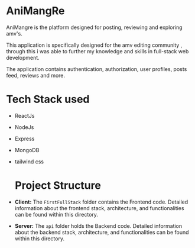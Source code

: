 # AniMangRe

AniMangre is the platform designed for posting, reviewing and exploring amv's. 

This application is specifically designed for the amv editing community , through this i was able to further my knowledge and skills in full-stack web development.

The application contains authentication, authorization, user profiles, posts feed, reviews and more.

# Tech Stack used
- ReactJs
- NodeJs
- Express
- MongoDB
- tailwind css

  # Project Structure
- **Client:** The `FirstFullStack` folder contains the Frontend code. Detailed information about the frontend stack, architecture, and functionalities can be found within this directory.
- **Server:** The `api` folder holds the Backend code. Detailed information about the backend stack, architecture, and functionalities can be found within this directory.
